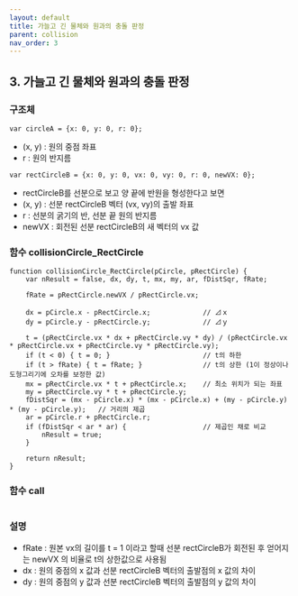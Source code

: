 ```yaml
---
layout: default
title: 가늘고 긴 물체와 원과의 충돌 판정
parent: collision
nav_order: 3
---
```


## 3. 가늘고 긴 물체와 원과의 충돌 판정

### 구조체
```
var circleA = {x: 0, y: 0, r: 0};
```
- (x, y) : 원의 중점 좌표
- r : 원의 반지름
```
var rectCircleB = {x: 0, y: 0, vx: 0, vy: 0, r: 0, newVX: 0};
```
- rectCircleB를 선분으로 보고 양 끝에 반원을 형성한다고 보면 
- (x, y) : 선분 rectCircleB 벡터 (vx, vy)의 출발 좌표
- r : 선분의 굵기의 반, 선분 끝 원의 반지름
- newVX : 회전된 선분 rectCircleB의 새 벡터의 vx 값

### 함수 collisionCircle_RectCircle

```
function collisionCircle_RectCircle(pCircle, pRectCircle) {
	var nResult = false, dx, dy, t, mx, my, ar, fDistSqr, fRate;
    
	fRate = pRectCircle.newVX / pRectCircle.vx;

	dx = pCircle.x - pRectCircle.x;				// ⊿ｘ
	dy = pCircle.y - pRectCircle.y;				// ⊿ｙ

	t = (pRectCircle.vx * dx + pRectCircle.vy * dy) / (pRectCircle.vx * pRectCircle.vx + pRectCircle.vy * pRectCircle.vy);
	if (t < 0) { t = 0; }					    // t의 하한
	if (t > fRate) { t = fRate;	}				// t의 상한 (1이 정상이나 도형그리기에 오차를 보정한 값)
	mx = pRectCircle.vx * t + pRectCircle.x;	// 최소 위치가 되는 좌표
	my = pRectCircle.vy * t + pRectCircle.y;
	fDistSqr = (mx - pCircle.x) * (mx - pCircle.x) + (my - pCircle.y) * (my - pCircle.y);	// 거리의 제곱 
	ar = pCircle.r + pRectCircle.r;
	if (fDistSqr < ar * ar) {					// 제곱인 채로 비교 
		nResult = true;
	}
    
	return nResult;
}
```

### 함수 call
```
```

### 설명
- fRate : 원본 vx의 길이를 t = 1 이라고 할때 선분 rectCircleB가 회전된 후 얻어지는 newVX 의 비율로 t의 상한값으로 사용됨
- dx : 원의 중점의 x 값과 선분 rectCircleB 벡터의 출발점의 x 값의 차이
- dy : 원의 중점의 y 값과 선분 rectCircleB 벡터의 출발점의 y 값의 차이